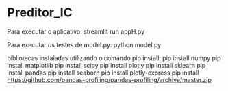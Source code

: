 # Preditor_IC

Para executar o aplicativo:
streamlit run appH.py

Para executar os testes de model.py:
python model.py

bibliotecas instaladas utilizando o comando pip install:
pip install numpy
pip install matplotlib
pip install scipy
pip install plotly
pip install sklearn
pip install pandas
pip install seaborn
pip install plotly-express
pip install https://github.com/pandas-profiling/pandas-profiling/archive/master.zip
